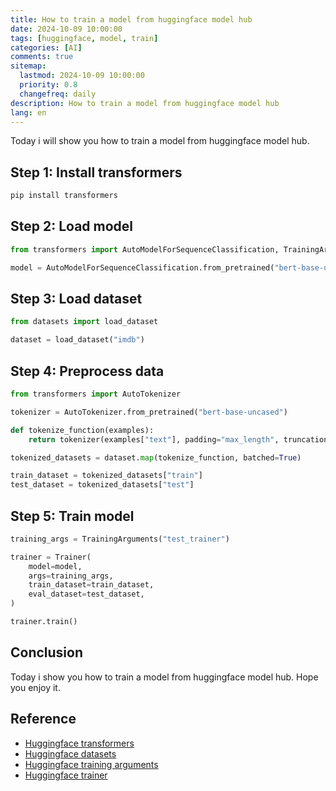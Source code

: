 ```yaml
---
title: How to train a model from huggingface model hub
date: 2024-10-09 10:00:00
tags: [huggingface, model, train]
categories: [AI]
comments: true
sitemap:
  lastmod: 2024-10-09 10:00:00
  priority: 0.8
  changefreq: daily
description: How to train a model from huggingface model hub
lang: en
---
```


Today i will show you how to train a model from huggingface model hub.

## Step 1: Install transformers

```bash
pip install transformers
```

## Step 2: Load model

```python
from transformers import AutoModelForSequenceClassification, TrainingArguments, Trainer

model = AutoModelForSequenceClassification.from_pretrained("bert-base-uncased")
```

## Step 3: Load dataset

```python
from datasets import load_dataset

dataset = load_dataset("imdb")
```

## Step 4: Preprocess data

```python
from transformers import AutoTokenizer

tokenizer = AutoTokenizer.from_pretrained("bert-base-uncased")

def tokenize_function(examples):
    return tokenizer(examples["text"], padding="max_length", truncation=True)

tokenized_datasets = dataset.map(tokenize_function, batched=True)

train_dataset = tokenized_datasets["train"]
test_dataset = tokenized_datasets["test"]
```

## Step 5: Train model

```python
training_args = TrainingArguments("test_trainer")

trainer = Trainer(
    model=model,
    args=training_args,
    train_dataset=train_dataset,
    eval_dataset=test_dataset,
)

trainer.train()
```

## Conclusion

Today i show you how to train a model from huggingface model hub. Hope you enjoy it.

## Reference

- [Huggingface transformers](https://huggingface.co/transformers/)
- [Huggingface datasets](https://huggingface.co/datasets/)
- [Huggingface training arguments](https://huggingface.co/transformers/main_classes/trainer.html#trainingarguments)
- [Huggingface trainer](https://huggingface.co/transformers/main_classes/trainer.html)
```
